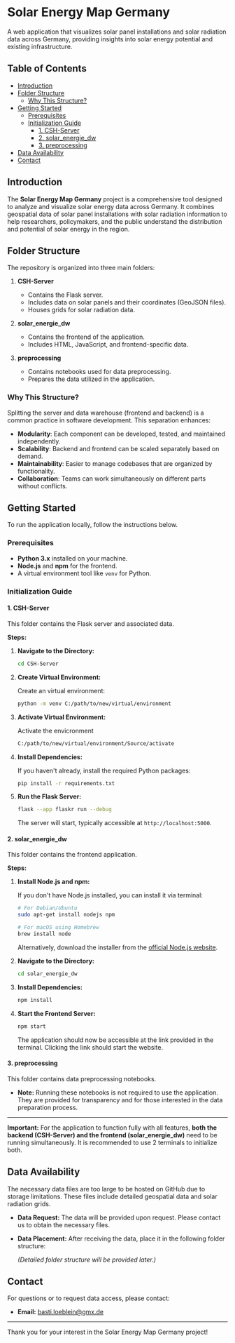 # Solar Energy Map Germany

A web application that visualizes solar panel installations and solar radiation data across Germany, providing insights into solar energy potential and existing infrastructure.

## Table of Contents

- [Introduction](#introduction)
- [Folder Structure](#folder-structure)
  - [Why This Structure?](#why-this-structure)
- [Getting Started](#getting-started)
  - [Prerequisites](#prerequisites)
  - [Initialization Guide](#initialization-guide)
    - [1. CSH-Server](#1-csh-server)
    - [2. solar_energie_dw](#2-solar_energie_dw)
    - [3. preprocessing](#3-preprocessing)
- [Data Availability](#data-availability)
- [Contact](#contact)

## Introduction

The **Solar Energy Map Germany** project is a comprehensive tool designed to analyze and visualize solar energy data across Germany. It combines geospatial data of solar panel installations with solar radiation information to help researchers, policymakers, and the public understand the distribution and potential of solar energy in the region.

## Folder Structure

The repository is organized into three main folders:

1. **CSH-Server**
   - Contains the Flask server.
   - Includes data on solar panels and their coordinates (GeoJSON files).
   - Houses grids for solar radiation data.

2. **solar_energie_dw**
   - Contains the frontend of the application.
   - Includes HTML, JavaScript, and frontend-specific data.

3. **preprocessing**
   - Contains notebooks used for data preprocessing.
   - Prepares the data utilized in the application.

### Why This Structure?

Splitting the server and data warehouse (frontend and backend) is a common practice in software development. This separation enhances:

- **Modularity**: Each component can be developed, tested, and maintained independently.
- **Scalability**: Backend and frontend can be scaled separately based on demand.
- **Maintainability**: Easier to manage codebases that are organized by functionality.
- **Collaboration**: Teams can work simultaneously on different parts without conflicts.

## Getting Started

To run the application locally, follow the instructions below.

### Prerequisites

- **Python 3.x** installed on your machine.
- **Node.js** and **npm** for the frontend.
- A virtual environment tool like `venv` for Python.

### Initialization Guide

#### 1. CSH-Server

This folder contains the Flask server and associated data.

**Steps:**

1. **Navigate to the Directory:**

   ```bash
   cd CSH-Server
   ```

2. **Create Virtual Environment:**

   Create an virtual environment:

   ```bash
   python -m venv C:/path/to/new/virtual/environment
   ```

3. **Activate Virtual Environment:**

    Activate the envicronment
    
    ```bash
    C:/path/to/new/virtual/environment/Source/activate
    ```


4. **Install Dependencies:**

   If you haven't already, install the required Python packages:

   ```bash
   pip install -r requirements.txt
   ```

5. **Run the Flask Server:**

   ```bash
   flask --app flaskr run --debug
   ```

   The server will start, typically accessible at `http://localhost:5000`.

#### 2. solar_energie_dw

This folder contains the frontend application.

**Steps:**

1. **Install Node.js and npm:**

   If you don't have Node.js installed, you can install it via terminal:

   ```bash
   # For Debian/Ubuntu
   sudo apt-get install nodejs npm

   # For macOS using Homebrew
   brew install node
   ```

   Alternatively, download the installer from the [official Node.js website](https://nodejs.org/).

2. **Navigate to the Directory:**

   ```bash
   cd solar_energie_dw
   ```

3. **Install Dependencies:**

   ```bash
   npm install
   ```

4. **Start the Frontend Server:**

   ```bash
   npm start
   ```

   The application should now be accessible at the link provided in the terminal. Clicking the link should start the website.

#### 3. preprocessing

This folder contains data preprocessing notebooks.

- **Note:** Running these notebooks is not required to use the application. They are provided for transparency and for those interested in the data preparation process.

---

**Important:** For the application to function fully with all features, **both the backend (CSH-Server) and the frontend (solar_energie_dw)** need to be running simultaneously. It is recommended to use 2 terminals to initialize both.

## Data Availability

The necessary data files are too large to be hosted on GitHub due to storage limitations. These files include detailed geospatial data and solar radiation grids.

- **Data Request:** The data will be provided upon request. Please contact us to obtain the necessary files.
- **Data Placement:** After receiving the data, place it in the following folder structure:

  *(Detailed folder structure will be provided later.)*

## Contact

For questions or to request data access, please contact:

- **Email:** basti.loeblein@gmx.de

---

Thank you for your interest in the Solar Energy Map Germany project!